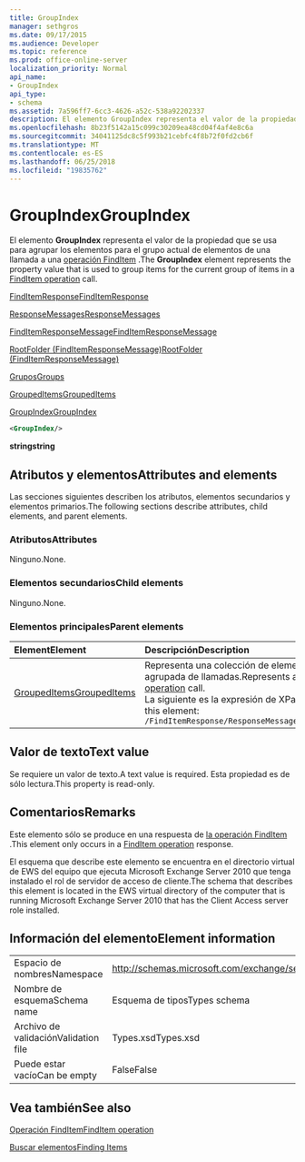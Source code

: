 ```yaml
---
title: GroupIndex
manager: sethgros
ms.date: 09/17/2015
ms.audience: Developer
ms.topic: reference
ms.prod: office-online-server
localization_priority: Normal
api_name:
- GroupIndex
api_type:
- schema
ms.assetid: 7a596ff7-6cc3-4626-a52c-538a92202337
description: El elemento GroupIndex representa el valor de la propiedad que se usa para agrupar los elementos para el grupo actual de elementos de una llamada a una operación FindItem.
ms.openlocfilehash: 8b23f5142a15c099c30209ea48cd04f4af4e8c6a
ms.sourcegitcommit: 34041125dc8c5f993b21cebfc4f8b72f0fd2cb6f
ms.translationtype: MT
ms.contentlocale: es-ES
ms.lasthandoff: 06/25/2018
ms.locfileid: "19835762"
---
```

# <a name="groupindex"></a><span data-ttu-id="24449-103">GroupIndex</span><span class="sxs-lookup"><span data-stu-id="24449-103">GroupIndex</span></span>

<span data-ttu-id="24449-104">El elemento **GroupIndex** representa el valor de la propiedad que se usa para agrupar los elementos para el grupo actual de elementos de una llamada a una [operación FindItem](finditem-operation.md) .</span><span class="sxs-lookup"><span data-stu-id="24449-104">The **GroupIndex** element represents the property value that is used to group items for the current group of items in a [FindItem operation](finditem-operation.md) call.</span></span> 
  
[<span data-ttu-id="24449-105">FindItemResponse</span><span class="sxs-lookup"><span data-stu-id="24449-105">FindItemResponse</span></span>](finditemresponse.md)
  
[<span data-ttu-id="24449-106">ResponseMessages</span><span class="sxs-lookup"><span data-stu-id="24449-106">ResponseMessages</span></span>](responsemessages.md)
  
[<span data-ttu-id="24449-107">FindItemResponseMessage</span><span class="sxs-lookup"><span data-stu-id="24449-107">FindItemResponseMessage</span></span>](finditemresponsemessage.md)
  
[<span data-ttu-id="24449-108">RootFolder (FindItemResponseMessage)</span><span class="sxs-lookup"><span data-stu-id="24449-108">RootFolder (FindItemResponseMessage)</span></span>](rootfolder-finditemresponsemessage.md)
  
[<span data-ttu-id="24449-109">Grupos</span><span class="sxs-lookup"><span data-stu-id="24449-109">Groups</span></span>](groups.md)
  
[<span data-ttu-id="24449-110">GroupedItems</span><span class="sxs-lookup"><span data-stu-id="24449-110">GroupedItems</span></span>](groupeditems.md)
  
[<span data-ttu-id="24449-111">GroupIndex</span><span class="sxs-lookup"><span data-stu-id="24449-111">GroupIndex</span></span>](groupindex.md)
  
```xml
<GroupIndex/>
```

 <span data-ttu-id="24449-112">**string**</span><span class="sxs-lookup"><span data-stu-id="24449-112">**string**</span></span>
## <a name="attributes-and-elements"></a><span data-ttu-id="24449-113">Atributos y elementos</span><span class="sxs-lookup"><span data-stu-id="24449-113">Attributes and elements</span></span>

<span data-ttu-id="24449-114">Las secciones siguientes describen los atributos, elementos secundarios y elementos primarios.</span><span class="sxs-lookup"><span data-stu-id="24449-114">The following sections describe attributes, child elements, and parent elements.</span></span>
  
### <a name="attributes"></a><span data-ttu-id="24449-115">Atributos</span><span class="sxs-lookup"><span data-stu-id="24449-115">Attributes</span></span>

<span data-ttu-id="24449-116">Ninguno.</span><span class="sxs-lookup"><span data-stu-id="24449-116">None.</span></span>
  
### <a name="child-elements"></a><span data-ttu-id="24449-117">Elementos secundarios</span><span class="sxs-lookup"><span data-stu-id="24449-117">Child elements</span></span>

<span data-ttu-id="24449-118">Ninguno.</span><span class="sxs-lookup"><span data-stu-id="24449-118">None.</span></span>
  
### <a name="parent-elements"></a><span data-ttu-id="24449-119">Elementos principales</span><span class="sxs-lookup"><span data-stu-id="24449-119">Parent elements</span></span>

|<span data-ttu-id="24449-120">**Element**</span><span class="sxs-lookup"><span data-stu-id="24449-120">**Element**</span></span>|<span data-ttu-id="24449-121">**Descripción**</span><span class="sxs-lookup"><span data-stu-id="24449-121">**Description**</span></span>|
|:-----|:-----|
|[<span data-ttu-id="24449-122">GroupedItems</span><span class="sxs-lookup"><span data-stu-id="24449-122">GroupedItems</span></span>](groupeditems.md) <br/> |<span data-ttu-id="24449-123">Representa una colección de elementos que son el resultado de una [operación FindItem](finditem-operation.md) de agrupada de llamadas.</span><span class="sxs-lookup"><span data-stu-id="24449-123">Represents a collection of items that are the result of a grouped [FindItem operation](finditem-operation.md) call.</span></span>  <br/> <span data-ttu-id="24449-124">La siguiente es la expresión de XPath para este elemento:</span><span class="sxs-lookup"><span data-stu-id="24449-124">The following is the XPath expression to this element:</span></span>  <br/>  `/FindItemResponse/ResponseMessages/FindItemResponseMessage/RootFolder/Groups/GroupedItems[i]` <br/> |
   
## <a name="text-value"></a><span data-ttu-id="24449-125">Valor de texto</span><span class="sxs-lookup"><span data-stu-id="24449-125">Text value</span></span>

<span data-ttu-id="24449-126">Se requiere un valor de texto.</span><span class="sxs-lookup"><span data-stu-id="24449-126">A text value is required.</span></span> <span data-ttu-id="24449-127">Esta propiedad es de sólo lectura.</span><span class="sxs-lookup"><span data-stu-id="24449-127">This property is read-only.</span></span>
  
## <a name="remarks"></a><span data-ttu-id="24449-128">Comentarios</span><span class="sxs-lookup"><span data-stu-id="24449-128">Remarks</span></span>

<span data-ttu-id="24449-129">Este elemento sólo se produce en una respuesta de [la operación FindItem](finditem-operation.md) .</span><span class="sxs-lookup"><span data-stu-id="24449-129">This element only occurs in a [FindItem operation](finditem-operation.md) response.</span></span> 
  
<span data-ttu-id="24449-130">El esquema que describe este elemento se encuentra en el directorio virtual de EWS del equipo que ejecuta Microsoft Exchange Server 2010 que tenga instalado el rol de servidor de acceso de cliente.</span><span class="sxs-lookup"><span data-stu-id="24449-130">The schema that describes this element is located in the EWS virtual directory of the computer that is running Microsoft Exchange Server 2010 that has the Client Access server role installed.</span></span>
  
## <a name="element-information"></a><span data-ttu-id="24449-131">Información del elemento</span><span class="sxs-lookup"><span data-stu-id="24449-131">Element information</span></span>

|||
|:-----|:-----|
|<span data-ttu-id="24449-132">Espacio de nombres</span><span class="sxs-lookup"><span data-stu-id="24449-132">Namespace</span></span>  <br/> |http://schemas.microsoft.com/exchange/services/2006/types  <br/> |
|<span data-ttu-id="24449-133">Nombre de esquema</span><span class="sxs-lookup"><span data-stu-id="24449-133">Schema name</span></span>  <br/> |<span data-ttu-id="24449-134">Esquema de tipos</span><span class="sxs-lookup"><span data-stu-id="24449-134">Types schema</span></span>  <br/> |
|<span data-ttu-id="24449-135">Archivo de validación</span><span class="sxs-lookup"><span data-stu-id="24449-135">Validation file</span></span>  <br/> |<span data-ttu-id="24449-136">Types.xsd</span><span class="sxs-lookup"><span data-stu-id="24449-136">Types.xsd</span></span>  <br/> |
|<span data-ttu-id="24449-137">Puede estar vacío</span><span class="sxs-lookup"><span data-stu-id="24449-137">Can be empty</span></span>  <br/> |<span data-ttu-id="24449-138">False</span><span class="sxs-lookup"><span data-stu-id="24449-138">False</span></span>  <br/> |
   
## <a name="see-also"></a><span data-ttu-id="24449-139">Vea también</span><span class="sxs-lookup"><span data-stu-id="24449-139">See also</span></span>



[<span data-ttu-id="24449-140">Operación FindItem</span><span class="sxs-lookup"><span data-stu-id="24449-140">FindItem operation</span></span>](finditem-operation.md)


[<span data-ttu-id="24449-141">Buscar elementos</span><span class="sxs-lookup"><span data-stu-id="24449-141">Finding Items</span></span>](http://msdn.microsoft.com/library/63af1f9c-464b-4fca-9ae3-3d60f24ca93c%28Office.15%29.aspx)

